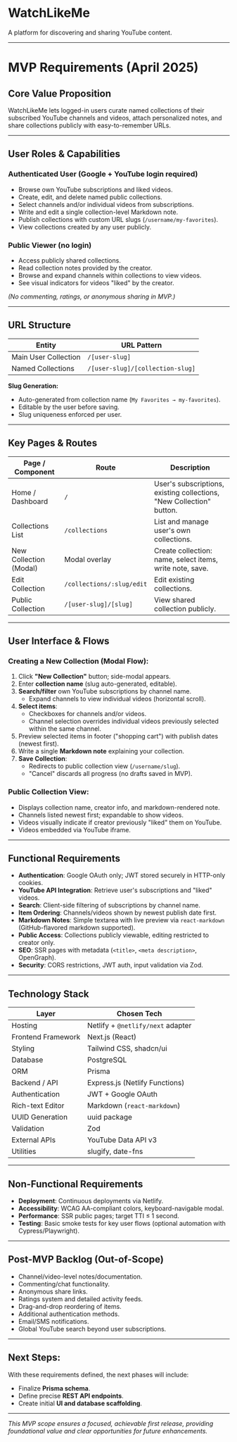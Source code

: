 # WatchLikeMe

A platform for discovering and sharing YouTube content.

---

# MVP Requirements (April 2025)

## Core Value Proposition

WatchLikeMe lets logged-in users curate named collections of their subscribed YouTube channels and videos, attach personalized notes, and share collections publicly with easy-to-remember URLs.

---

## User Roles & Capabilities

### Authenticated User (Google + YouTube login required)

- Browse own YouTube subscriptions and liked videos.
- Create, edit, and delete named public collections.
- Select channels and/or individual videos from subscriptions.
- Write and edit a single collection-level Markdown note.
- Publish collections with custom URL slugs (`/username/my-favorites`).
- View collections created by any user publicly.

### Public Viewer (no login)

- Access publicly shared collections.
- Read collection notes provided by the creator.
- Browse and expand channels within collections to view videos.
- See visual indicators for videos "liked" by the creator.

_(No commenting, ratings, or anonymous sharing in MVP.)_

---

## URL Structure

| Entity               | URL Pattern                      |
| -------------------- | -------------------------------- |
| Main User Collection | `/[user-slug]`                   |
| Named Collections    | `/[user-slug]/[collection-slug]` |

**Slug Generation:**

- Auto-generated from collection name (`My Favorites → my-favorites`).
- Editable by the user before saving.
- Slug uniqueness enforced per user.

---

## Key Pages & Routes

| Page / Component       | Route                     | Description                                                          |
| ---------------------- | ------------------------- | -------------------------------------------------------------------- |
| Home / Dashboard       | `/`                       | User's subscriptions, existing collections, "New Collection" button. |
| Collections List       | `/collections`            | List and manage user's own collections.                              |
| New Collection (Modal) | Modal overlay             | Create collection: name, select items, write note, save.             |
| Edit Collection        | `/collections/:slug/edit` | Edit existing collections.                                           |
| Public Collection      | `/[user-slug]/[slug]`     | View shared collection publicly.                                     |

---

## User Interface & Flows

### Creating a New Collection (Modal Flow):

1. Click **"New Collection"** button; side-modal appears.
2. Enter **collection name** (slug auto-generated, editable).
3. **Search/filter** own YouTube subscriptions by channel name.
   - Expand channels to view individual videos (horizontal scroll).
4. **Select items**:
   - Checkboxes for channels and/or videos.
   - Channel selection overrides individual videos previously selected within the same channel.
5. Preview selected items in footer ("shopping cart") with publish dates (newest first).
6. Write a single **Markdown note** explaining your collection.
7. **Save Collection**:
   - Redirects to public collection view (`/username/slug`).
   - "Cancel" discards all progress (no drafts saved in MVP).

### Public Collection View:

- Displays collection name, creator info, and markdown-rendered note.
- Channels listed newest first; expandable to show videos.
- Videos visually indicate if creator previously "liked" them on YouTube.
- Videos embedded via YouTube iframe.

---

## Functional Requirements

- **Authentication**: Google OAuth only; JWT stored securely in HTTP-only cookies.
- **YouTube API Integration**: Retrieve user's subscriptions and "liked" videos.
- **Search**: Client-side filtering of subscriptions by channel name.
- **Item Ordering**: Channels/videos shown by newest publish date first.
- **Markdown Notes**: Simple textarea with live preview via `react-markdown` (GitHub-flavored markdown supported).
- **Public Access**: Collections publicly viewable, editing restricted to creator only.
- **SEO**: SSR pages with metadata (`<title>`, `<meta description>`, OpenGraph).
- **Security**: CORS restrictions, JWT auth, input validation via Zod.

---

## Technology Stack

| Layer              | Chosen Tech                       |
| ------------------ | --------------------------------- |
| Hosting            | Netlify + `@netlify/next` adapter |
| Frontend Framework | Next.js (React)                   |
| Styling            | Tailwind CSS, shadcn/ui           |
| Database           | PostgreSQL                        |
| ORM                | Prisma                            |
| Backend / API      | Express.js (Netlify Functions)    |
| Authentication     | JWT + Google OAuth                |
| Rich-text Editor   | Markdown (`react-markdown`)       |
| UUID Generation    | uuid package                      |
| Validation         | Zod                               |
| External APIs      | YouTube Data API v3               |
| Utilities          | slugify, date-fns                 |

---

## Non-Functional Requirements

- **Deployment**: Continuous deployments via Netlify.
- **Accessibility**: WCAG AA-compliant colors, keyboard-navigable modal.
- **Performance**: SSR public pages; target TTI ≤ 1 second.
- **Testing**: Basic smoke tests for key user flows (optional automation with Cypress/Playwright).

---

## Post-MVP Backlog (Out-of-Scope)

- Channel/video-level notes/documentation.
- Commenting/chat functionality.
- Anonymous share links.
- Ratings system and detailed activity feeds.
- Drag-and-drop reordering of items.
- Additional authentication methods.
- Email/SMS notifications.
- Global YouTube search beyond user subscriptions.

---

## Next Steps:

With these requirements defined, the next phases will include:

- Finalize **Prisma schema**.
- Define precise **REST API endpoints**.
- Create initial **UI and database scaffolding**.

---

_This MVP scope ensures a focused, achievable first release, providing foundational value and clear opportunities for future enhancements._
